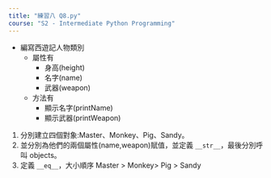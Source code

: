 ```yaml
---
title: "練習八 Q8.py"
course: "S2 - Intermediate Python Programming"
---
```


- 編寫西遊記人物類別
  - 屬性有
    - 身高(height)
    - 名字(name)
    - 武器(weapon)
  - 方法有
    - 顯示名字(printName)
    - 顯示武器(printWeapon)

1. 分別建立四個對象:Master、Monkey、Pig、Sandy。
2. 並分別為他們的兩個屬性(name,weapon)賦值，並定義 `__str__`，最後分別呼叫 objects。
3. 定義 `__eq__`，大小順序 Master > Monkey> Pig > Sandy
